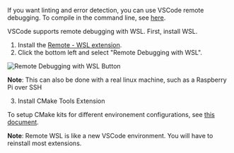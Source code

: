 If you want linting and error detection, you can use VSCode remote debugging. To compile in the command line, see [here](Compiling-the-SBG-Library-on-Linux%5CUnix%5CWSL).

VSCode supports remote debugging with WSL. First, install WSL.

1. Install the [Remote - WSL extension](https://marketplace.visualstudio.com/items?itemName=ms-vscode-remote.remote-wsl).
2. Click the bottom left and select "Remote Debugging with WSL". 

![Remote Debugging with WSL Button](https://user-images.githubusercontent.com/12688112/93003773-74bbca00-f50f-11ea-8cb8-75671f5e6c25.png)

**Note**: This can also be done with a real linux machine, such as a Raspberry Pi over SSH

3. Install CMake Tools Extension

To setup CMake kits for different environement configurations, see [this document](Set-Environement-Variable-In-Vscode-With-The-Cmake-Plugin).

**Note**: Remote WSL is like a new VSCode environment. You will have to reinstall most extensions.